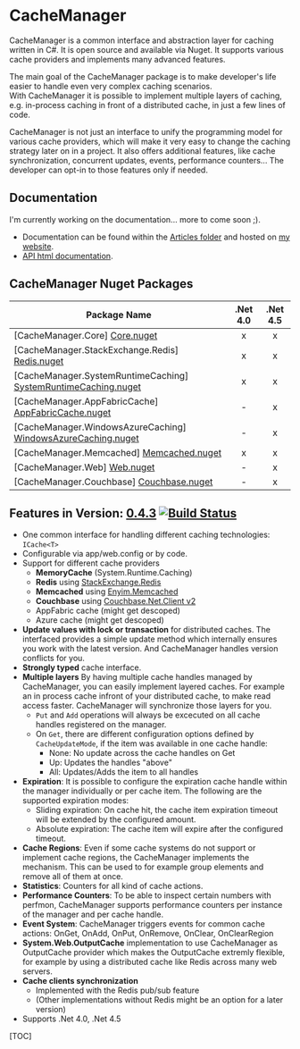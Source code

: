 # CacheManager
CacheManager is a common interface and abstraction layer for caching written in C#. It is open source and available via Nuget. It supports various cache providers and implements many advanced features.

The main goal of the CacheManager package is to make developer's life easier to handle even very complex caching scenarios.  
With CacheManager it is possible to implement multiple layers of caching, e.g. in-process caching in front of a distributed cache, in just a few lines of code.

CacheManager is not just an interface to unify the programming model for various cache providers, which will 
make it very easy to change the caching strategy later on in a project. It also offers additional features, like cache synchronization, concurrent updates, events, performance counters... 
The developer can opt-in to those features only if needed.

## Documentation
I'm currently working on the documentation... more to come soon ;). 

* Documentation can be found within the [Articles folder](https://github.com/MichaCo/CacheManager/tree/master/Articles) and  hosted on [my website](http://mconrad.azurewebsites.net).
* [API html documentation](http://michaco.github.io/Documentation/CacheManager/Help).

## CacheManager Nuget Packages

| Package Name | .Net 4.0 | .Net 4.5
----------| :----------: | :------------:
| [CacheManager.Core] [Core.nuget] | x | x
| [CacheManager.StackExchange.Redis] [Redis.nuget] | x | x 
| [CacheManager.SystemRuntimeCaching] [SystemRuntimeCaching.nuget]  | x | x 
| [CacheManager.AppFabricCache] [AppFabricCache.nuget]  | - | x 
| [CacheManager.WindowsAzureCaching] [WindowsAzureCaching.nuget]  | - | x 
| [CacheManager.Memcached] [Memcached.nuget]  | x | x
| [CacheManager.Web] [Web.nuget]  | - | x
| [CacheManager.Couchbase] [Couchbase.nuget]  | - | x

## Features in Version: [0.4.3][releases] [![Build Status](https://travis-ci.org/MichaCo/CacheManager.svg?branch=master)](https://travis-ci.org/MichaCo/CacheManager) 

* One common interface for handling different caching technologies: `ICache<T>`
* Configurable via app/web.config or by code.
* Support for different cache providers
    * **MemoryCache** (System.Runtime.Caching)
    * **Redis** using [StackExchange.Redis](https://github.com/StackExchange/StackExchange.Redis)
    * **Memcached** using [Enyim.Memcached](https://github.com/enyim/EnyimMemcached)
    * **Couchbase** using [Couchbase.Net.Client v2](https://github.com/couchbase/couchbase-net-client)
    * AppFabric cache (might get descoped)
    * Azure cache (might get descoped)
* **Update values with lock or transaction** for distributed caches. 
The interfaced provides a simple update method which internally ensures you work with the latest version.
And CacheManager handles version conflicts for you.
* **Strongly typed** cache interface.
* **Multiple layers**
By having multiple cache handles managed by CacheManager, you can easily implement layered caches. For example an in process cache infront of your distributed cache, to make read access faster.
CacheManager will synchronize those layers for you. 
    * `Put` and `Add` operations will always be excecuted on all cache handles registered on the manager.
    * On `Get`, there are different configuration options defined by `CacheUpdateMode`, if the item was available in one cache handle:
        * None: No update across the cache handles on Get
        * Up: Updates the handles "above"
        * All: Updates/Adds the item to all handles
* **Expiration**: It is possible to configure the expiration cache handle within the manager individually or per cache item.
The following are the supported expiration modes:
    * Sliding expiration: On cache hit, the cache item expiration timeout will be extended by the configured amount.
    * Absolute expiration: The cache item will expire after the configured timeout.
* **Cache Regions**: Even if some cache systems do not support or implement cache regions, the CacheManager implements the mechanism.
This can be used to for example group elements and remove all of them at once.
* **Statistics**: Counters for all kind of cache actions.
* **Performance Counters**: To be able to inspect certain numbers with perfmon, CacheManager supports performance counters per instance of the manager and per cache handle.
* **Event System**: CacheManager triggers events for common cache actions:
OnGet, OnAdd, OnPut, OnRemove, OnClear, OnClearRegion
* **System.Web.OutputCache** implementation to use CacheManager as OutputCache provider which makes the OutputCache extremly flexible, for example by using a distributed cache like Redis across many web servers.
* **Cache clients synchronization** 
    * Implemented with the Redis pub/sub feature
    * (Other implementations without Redis might be an option for a later version)
* Supports .Net 4.0, .Net 4.5

[releases]: https://github.com/MichaCo/CacheManager/releases
[Core.nuget]: https://www.nuget.org/packages/CacheManager.Core
[Redis.nuget]: https://www.nuget.org/packages/CacheManager.StackExchange.Redis 
[SystemRuntimeCaching.nuget]: https://www.nuget.org/packages/CacheManager.SystemRuntimeCaching
[AppFabricCache.nuget]: https://www.nuget.org/packages/CacheManager.AppFabricCache
[WindowsAzureCaching.nuget]: https://www.nuget.org/packages/CacheManager.WindowsAzureCaching
[Memcached.nuget]: https://www.nuget.org/packages/CacheManager.Memcached
[Web.nuget]: https://www.nuget.org/packages/CacheManager.Web
[Couchbase.nuget]: https://www.nuget.org/packages/CacheManager.Couchbase

[TOC]